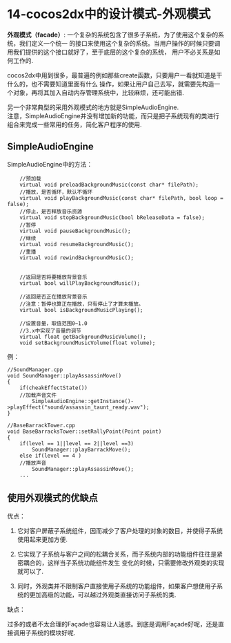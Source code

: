 14-cocos2dx中的设计模式-外观模式
====

**外观模式（facade）**: 一个复杂的系统包含了很多子系统，为了使用这个复杂的系统，我们定义一个统一
的接口来使用这个复杂的系统。当用户操作的时候只要调用我们提供的这个接口就好了，至于底层的这个复杂的系统，
用户不必关系是如何工作的. <br>

cocos2dx中用到很多，最普遍的例如那些create函数，只要用户一看就知道是干什么的，也不需要知道里面有什么
操作，如果让用户自己去写，就需要先构造一个对象，再将其加入自动内存管理系统中，比较麻烦，还可能出错. <br>

另一个非常典型的采用外观模式的地方就是SimpleAudioEngine. <br>
注意，SimpleAudioEngine并没有增加新的功能，而只是把子系统现有的类进行组合来完成一些常用的任务，简化客户程序的使用.

**SimpleAudioEngine**
----

SimpleAudioEngine中的方法：

```
    //预加载
    virtual void preloadBackgroundMusic(const char* filePath);    
    //播放，是否循环，默认不循环
    virtual void playBackgroundMusic(const char* filePath, bool loop = false); 
    //停止，是否释放音乐资源
    virtual void stopBackgroundMusic(bool bReleaseData = false); 
    //暂停
    virtual void pauseBackgroundMusic();    
    //继续
    virtual void resumeBackgroundMusic();   
    //重播
    virtual void rewindBackgroundMusic();                                        
         
 
    //返回是否将要播放背景音乐
    virtual bool willPlayBackgroundMusic();
 
    //返回是否正在播放背景音乐
    //注意：暂停也算正在播放，只有停止了才算未播放。
    virtual bool isBackgroundMusicPlaying(); 
 
    //设置音量，取值范围0~1.0
    //3.x中实现了音量的调节
    virtual float getBackgroundMusicVolume();
    void setBackgroundMusicVolume(float volume);
```

例：

```
//SoundManager.cpp
void SoundManager::playAssassinMove()
{
	if(cheakEffectState())
    //加载声音文件
		SimpleAudioEngine::getInstance()->playEffect("sound/assassin_taunt_ready.wav");
}
```

```
//BaseBarrackTower.cpp
void BaseBarracksTower::setRallyPoint(Point point)
{
	if(level == 1||level == 2||level ==3)
		SoundManager::playBarrackMove();
	else if(level == 4 )
    //播放声音
		SoundManager::playAssassinMove();
    ...
```

**使用外观模式的优缺点**
----

优点：<br>

1. 它对客户屏蔽子系统组件，因而减少了客户处理的对象的数目，并使得子系统使用起来更加方便.

2. 它实现了子系统与客户之间的松耦合关系，而子系统内部的功能组件往往是紧密耦合的，这样当子系统功能组件发生
变化的时候，只需要修改外观类的实现就可以了.

3. 同时，外观类并不限制客户直接使用子系统的功能组件，如果客户想使用子系统的更加高级的功能，可以越过外观类直接访问子系统的类.

缺点：<br>

过多的或者不太合理的Façade也容易让人迷惑。到底是调用Façade好呢，还是直接调用子系统的模块好呢.
    
